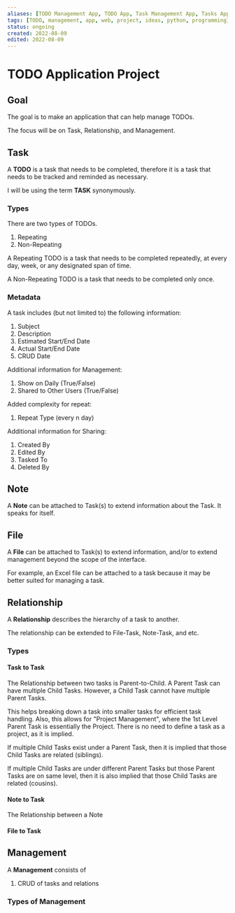 ```yaml
---
aliases: [TODO Management App, TODO App, Task Management App, Tasks App]
tags: [TODO, management, app, web, project, ideas, python, programming]
status: ongoing
created: 2022-08-09
edited: 2022-08-09
---
```


# TODO Application Project

## Goal
The goal is to make an application that can help manage TODOs.

The focus will be on Task, Relationship, and Management.

## Task
A **TODO** is a task that needs to be completed, therefore it is a task that needs to be tracked and reminded as necessary.

I will be using the term **TASK** synonymously.

### Types
There are two types of TODOs.
1. Repeating
2. Non-Repeating

A Repeating TODO is a task that needs to be completed repeatedly, at every day, week, or any designated span of time.

A Non-Repeating TODO is a task that needs to be completed only once.

### Metadata
A task includes (but not limited to) the following information:
1. Subject
2. Description
3. Estimated Start/End Date
4. Actual Start/End Date
5. CRUD Date

Additional information for Management:
1. Show on Daily (True/False)
2. Shared to Other Users (True/False)

Added complexity for repeat:
1. Repeat Type (every n day)

Additional information for Sharing:
1. Created By
2. Edited By
3. Tasked To
4. Deleted By

## Note
A **Note** can be attached to Task(s) to extend information about the Task. It speaks for itself.

## File
A **File** can be attached to Task(s) to extend information, and/or to extend management beyond the scope of the interface.

For example, an Excel file can be attached to a task because it may be better suited for managing a task.

## Relationship
A **Relationship** describes the hierarchy of a task to another.

The relationship can be extended to File-Task, Note-Task, and etc.

### Types

#### Task to Task
The Relationship between two tasks is Parent-to-Child.
A Parent Task can have multiple Child Tasks. However, a Child Task cannot have multiple Parent Tasks.

This helps breaking down a task into smaller tasks for efficient task handling.
Also, this allows for "Project Management", where the 1st Level Parent Task is essentially the Project.
There is no need to define a task as a project, as it is implied.

If multiple Child Tasks exist under a Parent Task, then it is implied that those Child Tasks are related (siblings).

If multiple Child Tasks are under different Parent Tasks but those Parent Tasks are on same level, then it is also implied that those Child Tasks are related (cousins).

#### Note to Task
The Relationship between a Note 

#### File to Task

## Management
A **Management** consists of
1. CRUD of tasks and relations

### Types of Management
